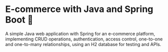 # E-commerce with Java and Spring Boot 🛒

 A simple Java web application with Spring for an e-commerce platform, implementing CRUD operations, authentication, access control, one-to-one and one-to-many relationships, using an H2 database for testing and APIs.
